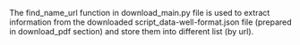 The find_name_url function in download_main.py file is used to extract information from the downloaded script_data-well-format.json file (prepared in download_pdf section) and store them into different list (by url). 
